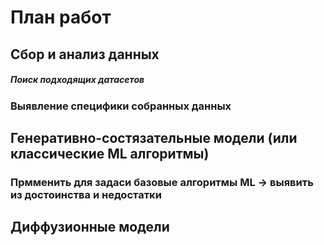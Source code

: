 # План работ
## Сбор и анализ данных
##### Поиск подходящих датасетов
### Выявление специфики собранных данных
## Генеративно-состязательные модели (или классические ML алгоритмы)
### Прмменить для задаси базовые алгоритмы ML -> выявить из достоинства и недостатки
## Диффузионные модели
